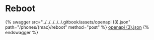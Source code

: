 # Reboot

{% swagger src="../../../../../.gitbook/assets/openapi (3).json" path="/phones/{mac}/reboot" method="post" %}
[openapi (3).json](<../../../../../.gitbook/assets/openapi (3).json>)
{% endswagger %}
